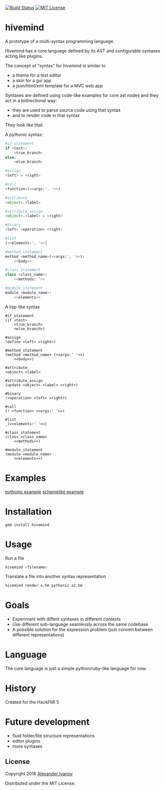 [![Build Status](https://travis-ci.org/alehander42/hivemind.svg?branch=master)](https://travis-ci.org/alehander42/hivemind)
[![MIT License](http://img.shields.io/badge/License-MIT-blue.svg)](LICENSE)

# hivemind

A prototype of a multi-syntax programming language.

Hivemind has a core language defined by its AST and configurable syntaxes acting like plugins.

The concept of "syntax" for hivemind is similar to

* a theme for a text editor
* a skin for a gui app
* a json/html/xml template for a MVC web app

Syntaxes are defined using code-like examples for core ast nodes and they act in a bidirectional way:
  * they are used to parse source code using that syntax
  * and to render code in that syntax

They look like that:

A pythonic syntax:

```python
#if_statement
if <test>:
    <true_branch>
else:
    <else_branch>

#assign
<left> = <right>

#call
<function>(<<args:', '>>)

#attribute
<object>.<label>

#attribute_assign
<object>.<label> = <right>

#binary
<left> <operation> <right>

#list
[<<elements:', '>>]

#method_statement
method <method_name>(<<args:', '>>):
    <<body>>

#class_statement
class <class_name>:
    <<methods:''>>

#module_statement
module <module_name>:
    <<elements>>

```

A lisp-like syntax

```
#if_statement
(if <test>
    <true_branch>
    <else_branch>)

#assign
(define <left> <right>)

#method_statement
(method <method_name> (<<args:' '>>)
    <<body>>)

#attribute
<object>.<label>

#attribute_assign
(update <object>.<label> <right>)

#binary
(<operation> <left> <right>)

#call
(! <function> <<args:' '>>)

#list
_(<<elements:' '>>)

#class_statement
(class <class_name>
    <<methods>>)

#module_statement
(module <module_name>
    <<elements>>)
```

# Examples

[pythonic example](examples/shape_pythonic.hm)
[schemelike example](examples/shape_paren.hm)

# Installation

```
gem install hivemind
```

# Usage

Run a file

```bash
hivemind <filename>
```

Translate a file into another syntax representation

```bash
hivemind render a.hm pythonic a2.hm
```

# Goals

* Experiment with diffent syntaxes in different contexts
* Use different sub-language seamlessly across the same codebase
* A possible solution for the expression problem (just convert between different representations)

# Language

The core language is just a simple python/ruby-like language for now.

# History

Created for the HackFMI 5

# Future development

* fluid folder/file structure representations
* editor plugins
* more syntaxes

## License

Copyright 2016 [Alexander Ivanov](https://twitter.com/alehander42)

Distributed under the MIT License.

